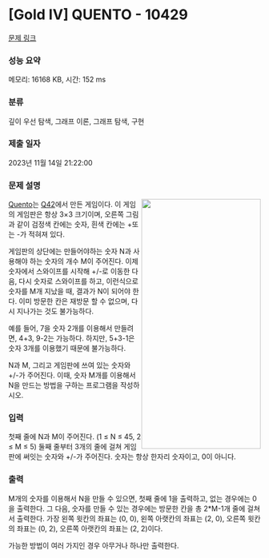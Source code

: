 # [Gold IV] QUENTO - 10429 

[문제 링크](https://www.acmicpc.net/problem/10429) 

### 성능 요약

메모리: 16168 KB, 시간: 152 ms

### 분류

깊이 우선 탐색, 그래프 이론, 그래프 탐색, 구현

### 제출 일자

2023년 11월 14일 21:22:00

### 문제 설명

<p><img alt="" src="https://onlinejudgeimages.s3-ap-northeast-1.amazonaws.com/upload/images2/i5screen4_476.png" style="float:right; height:500px; width:238px"><a href="http://www.quento.com/">Quento</a>는 <a href="https://www.q42.nl/">Q42</a>에서 만든 게임이다. 이 게임의 게임판은 항상 3×3 크기이며, 오른쪽 그림과 같이 검정색 칸에는 숫자, 흰색 칸에는 +또는 -가 적혀져 있다.</p>

<p>게임판의 상단에는 만들어야하는 숫자 N과 사용해야 하는 숫자의 개수 M이 주어진다. 이제 숫자에서 스와이프를 시작해 +/-로 이동한 다음, 다시 숫자로 스와이프를 하고, 이런식으로 숫자를 M개 지났을 때, 결과가 N이 되어야 한다. 이미 방문한 칸은 재방문 할 수 없으며, 다시 지나가는 것도 불가능하다.</p>

<p>예를 들어, 7을 숫자 2개를 이용해서 만들려면, 4+3, 9-2는 가능하다. 하지만, 5+3-1은 숫자 3개를 이용했기 때문에 불가능하다.</p>

<p>N과 M, 그리고 게임판에 쓰여 있는 숫자와 +/-가 주어진다. 이때, 숫자 M개를 이용해서 N을 만드는 방법을 구하는 프로그램을 작성하시오.</p>

### 입력 

 <p>첫째 줄에 N과 M이 주어진다. (1 ≤ N ≤ 45, 2 ≤ M ≤ 5) 둘째 줄부터 3개의 줄에 걸쳐 게임판에 써잇는 숫자와 +/-가 주어진다. 숫자는 항상 한자리 숫자이고, 0이 아니다.</p>

### 출력 

 <p>M개의 숫자를 이용해서 N을 만들 수 있으면, 첫째 줄에 1을 출력하고, 없는 경우에는 0을 출력한다. 그 다음, 숫자를 만들 수 있는 경우에는 방문한 칸을 총 2*M-1개 줄에 걸쳐서 출력한다. 가장 왼쪽 윗칸의 좌표는 (0, 0), 왼쪽 아랫칸의 좌표는 (2, 0), 오른쪽 윗칸의 좌표는 (0, 2), 오른쪽 아랫칸의 좌표는 (2, 2)이다.</p>

<p>가능한 방법이 여러 가지인 경우 아무거나 하나만 출력한다.</p>

